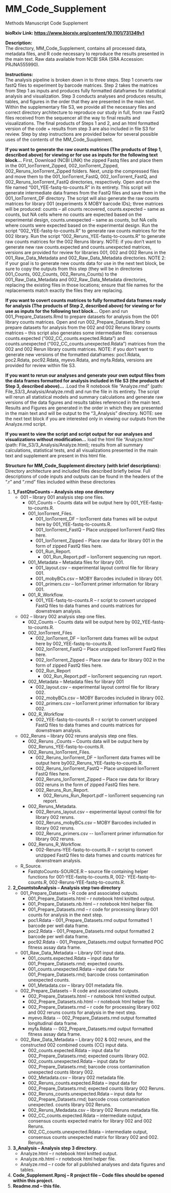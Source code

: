 # MM_Code_Supplement
Methods Manuscript Code Supplement

**bioRxiv Link: https://www.biorxiv.org/content/10.1101/731349v1**

**Description:**  
The directory, MM_Code_Supplement, contains all processed data, metadata files, and R code necessary to reproduce the results presented in the main text. Raw data available from NCBI SRA (SRA Accession: PRJNA555990).

**Instructions:**  
The analysis pipeline is broken down in to three steps. Step 1 converts raw fastQ files to experiment by barcode matrices. Step 2 takes the matrices from Step 1 as inputs and produces fully formatted dataframes for statistical analysis and visualization. Step 3 conducts analyses and produces results, tables, and figures in the order that they are presented in the main text. Within the supplementary file S3, we provide all the necessary files and correct directory architecture to reproduce our study in full, from raw FastQ files received from the sequencer all the way to final results and visualizations. The final products of Steps 1 and 2, and an html formatted version of the code + results from step 3 are also included in file S3 for review. Step by step instructions are provided below for several possible uses of the contents of the MM_Code_Suuplement.

**If you want to generate the raw counts matrices (The products of Step 1, described above) for viewing or for use as inputs for the following text block…** First, Download (NCBI LINK)  the zipped Fastq files and place them in the 001_IonTorrent_Zipped, 002_IonTorrent_Zipped, 002_Reruns_IonTorrent_Zipped folders. Next, unzip the compressed files and move them to the 001_IonTorrent_FastQ, 002_IonTorrent_FastQ, and 002_Reruns_IonTorrent_FastQ directories, respectively. Open and run the file named “001_YEE-fastq-to-counts.R” in its entirety. This script will generate intermediate data frames from the FastQ files and save them in the 001_IonTorrent_DF directory. The script will also generate the raw counts matrices for library 001 (experiments X MOBY barcode IDs); three matrices will be produced: counts – all counts recovered, counts.expected – same as counts, but NA cells where no counts are expected based on the experimental design, counts.unexpected – same as counts, but NA cells where counts were expected based on the experimental design. Run the script “002_YEE-fastq-to-counts.R” to generate raw counts matrices for the 002 library. Run the script “002_Reruns_YEE-fastq-to-counts.R” to generate raw counts matrices for the 002 Reruns library. NOTE: if you don’t want to generate new raw counts.expected and counts.unexpected matrices, versions are provided for review for libraries 001, 002 and 002 Reruns in the 001_Raw_Data_Metadata and 002_Raw_Data_Metadata directories. NOTE 2: if your goal is to generate new counts data for use in the next text block, be sure to copy the outputs from this step (they will be in directories 001_Counts, 002_Counts, 002_Reruns_Counts) to the 001_Raw_Data_Metadata and 002_Raw_Data_Metadata directories, replacing the existing files in those locations; ensure that file names for the replacements match exactly the files they are replacing.

**If you want to covert counts matrices to fully formatted data frames ready for analysis (The products of Step 2, described above) for viewing or for use as inputs for the following text block…** Open and run 001_Prepare_Datasets.Rmd to prepare datasets for analysis from the 001 library counts matrices. Open and run 002_Prepare_Datasets.Rmd to prepare datasets for analysis from the 002 and 002 Reruns library counts matrices – this script also generates some intermediate files: consensus counts.expected (“002_CC_counts.expected.Rdata”) and counts.unexpected (“002_CC_counts.unexpected.Rdata”) matrices from the 002 and 002 Rerun library counts matrices. NOTE: if you don’t want to generate new versions of the formatted dataframes: poc1.Rdata, poc2.Rdata, poc92.Rdata, myevo.Rdata, and myfa.Rdata, versions are provided for review within file S3. 

**If you want to rerun our analyses and generate your own output files from the data frames formatted for analysis included in file S3 (the products of Step 3, described above)…** .Load the R notebook file “Analyze.rmd” (path: File_S3/3_Analysis/Analyze.rmd) and run the file in its entirety. The script will rerun all statistical models and summary calculations and generate raw versions of the data figures and results tables referenced in the main text. Results and Figures are generated in the order in which they are presented in the main text and will be output to the “3_Analysis” directory. NOTE: see the next text block if you are interested only in viewing our outputs from the Analyze.rmd script. 

**If you want to view the script and script output for our analyses and visualizations without modification…** load the html file “Analyze.html” (path: File_S3/3_Analysis/Analyze.html); results from all summary calculations, statistical tests, and all visualizations presented in the main text and supplement are present in this html file. 



**Structure for MM_Code_Supplement directory (with brief descriptions):**  
Directory architecture and included files described briefly below. Full descriptions of code inputs and outputs can be found in the  headers of the “.r” and “.rmd” files included within these directories 
1. **1_FastQtoCounts – Analysis step one directory**
   - 001 – library 001 analysis step one files.
     - 001_Counts – Counts data will be output here by  001_YEE-fastq-to-counts.R.
     - 001_IonTorrent_Files.
       - 001_IonTorrent_DF – IonTorrent data frames will be output here by 001_YEE-fastq-to-counts.R.
       - 001_IonTorrent_FastQ – Place unzipped IonTorrent FastQ files here.
       - 001_IonTorrent_Zipped – Place raw data for library 001 in the form of zipped FastQ files here.
       - 001_Run_Report.
         - 001_Run_Report.pdf – IonTorrent sequencing run report.
     - 001_Metadata – Metadata files for library 001.
       - 001_layout.csv – experimental layout control file for library 001.
       - 001_mobyBCs.csv – MOBY Barcodes included in library 001.
       - 001_primers.csv – IonTorrent primer information for library 001.
      - 001_R_Workflow.
        - 001_YEE-fastq-to-counts.R – r script to convert unzipped FastQ files to data frames and counts matrices for downstream analysis.
   - 002 – library 002 analysis step one files.
     - 002_Counts – Counts data will be output here by  002_YEE-fastq-to-counts.R.
     - 002_IonTorrent_Files
       - 002_IonTorrent_DF – IonTorrent data frames will be output here by 002_YEE-fastq-to-counts.R.
       - 002_IonTorrent_FastQ – Place unzipped IonTorrent FastQ files here.
       - 002_IonTorrent_Zipped – Place raw data for library 002 in the form of zipped FastQ files here.
       - 002_Run_Report
         - 002_Run_Report.pdf – IonTorrent sequencing run report.
     - 002_Metadata – Metadata files for library 001
       - 002_layout.csv – experimental layout control file for library 002.
       - 002_mobyBCs.csv – MOBY Barcodes included in library 002.
       - 002_primers.csv – IonTorrent primer information for library 002.
     - 002_R_Workflow
       - 002_YEE-fastq-to-counts.R – r script to convert unzipped FastQ files to data frames and counts matrices for downstream analysis.
   - 002_Reruns – library 002 reruns  analysis step one files.
     - 002_Reruns _Counts – Counts data will be output here by  002_Reruns_YEE-fastq-to-counts.R.
     - 002_Reruns_IonTorrent_Files.
       - 002_Reruns_IonTorrent_DF – IonTorrent data frames will be output here by002_Reruns_YEE-fastq-to-counts.R.
       - 002_Reruns_IonTorrent_FastQ – Place unzipped IonTorrent FastQ files here.
       - 002_Reruns_IonTorrent_Zipped – Place raw data for library 002 reruns in the form of zipped FastQ files here.
       - 002_Reruns_Run_Report.
         - 002_Reruns_Run_Report.pdf – IonTorrent sequencing run report.
     - 002_Reruns_Metadata.
       - 002_Reruns_layout.csv – experimental layout control file for library 002 reruns.
       - 002_Reruns_mobyBCs.csv – MOBY Barcodes included in library 002 reruns.
       - 002_Reruns_primers.csv -- IonTorrent primer information for library 002 reruns.
     - 002_Reruns_R_Workflow.
       - 002-Reruns-YEE-fastq-to-counts.R – r script to convert unzipped FastQ files to data frames and counts matrices for downstream analysis.
   - R_Source.
     - FastqtoCounts-SOURCE.R – source file containing helper functions for 001-YEE-fastq-to-counts.R, 002- YEE-fastq-to-counts.R, 002-Reruns-YEE-fastq-to-counts.R.
2. **2_CountstoAnalysis – Analysis step two directory**
   - 001_Prepare_Datasets – R code and associated outputs.
     - 001_Prepare_Datasets.html – r notebook html knitted output.
     - 001_Prepare_Datasets.nb.html – r notebook html helper file.
     - 001_Prepare_Datasets.rmd – r code for processing library 001 counts for analysis in the next step. 
     - poc1.Rdata - 001_Prepare_Datasets.rmd output formatted 1 barcode per well data frame.
     - poc2.Rdata - 001_Prepare_Datasets.rmd output formatted 2 barcode per well data frame.
     - poc92.Rdata - 001_Prepare_Datasets.rmd output formatted POC fitness assay  data frame.
   - 001_Raw_Data_Metadata – Library  001 input data.
     - 001_counts.expected.Rdata – input data for 001_Prepare_Datasets.rmd; expected counts.
     - 001_counts.unexpected.Rdata – input data for 001_Prepare_Datasets.rmd; barcode cross contamination unexpected counts.
     - 001_Metadata.csv – library 001 metadata file.
   - 002_Prepare_Datasets – R code and associated outputs.
     - 002_Prepare_Datasets.html – r notebook html knitted output.
     - 002_Prepare_Datasets.nb.html – r notebook html helper file.
     - 002_Prepare_Datasets.rmd  – r code for processing library 002 and 002 reruns  counts for analysis in the next step.
     - myevo.Rdata -- 002_Prepare_Datasets.rmd output formatted longitudinal data frame.
     - myfa.Rdata -- 002_Prepare_Datasets.rmd output formatted fitness assay data frame.
   - 002_Raw_Data_Metadata – Library 002 & 002 reruns, and the constructed 002 combined counts (CC) input data.
     - 002_counts.expected.Rdata – input data for 002_Prepare_Datasets.rmd; expected counts library 002.
     - 002_counts.unexpected.Rdata  – input data for 002_Prepare_Datasets.rmd; barcode cross contamination unexpected counts library 002.
     - 002_Metadata.csv – library 002 metadata file.
     - 002_Reruns_counts.expected.Rdata – input data for 002_Prepare_Datasets.rmd; expected counts library 002 Reruns.
     - 002_Reruns_counts.unexpected.Rdata – input data for 002_Prepare_Datasets.rmd; barcode cross contamination unexpected. counts library 002 Reruns.
     - 002_Reruns_Medadata.csv – library 002 Reruns  metadata file.
     - 002_CC_counts.expected.Rdata – intermediate output, consensus counts expected matrix for library 002 and 002 Reruns.
     - 002_CC_counts.unexpected.Rdata – intermediate output, consensus counts unexpected matrix for library 002 and 002. Reruns.
3. **3_Analysis – Analysis step 3 directory.**
   - Analyze.html – r notebook html knitted output.
   - Analyze.nb.html – r notebook html helper file.
   - Analyze.rmd – r code for all published analyses and data figures and tables.
4. **Code_Supplement.Rproj – R project file – Code files should be opened within this project.**
5. **Readme.md – this file.**


